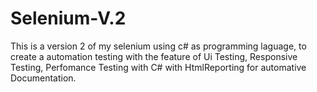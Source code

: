 # Selenium-V.2
This is a version 2 of my selenium using c# as programming laguage, to create a automation testing with the feature of Ui Testing, Responsive Testing, Perfomance Testing with C# with HtmlReporting for automative Documentation.
